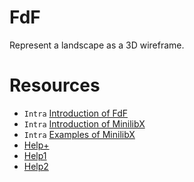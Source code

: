 # FdF
Represent a landscape as a 3D wireframe.

# Resources
- `Intra` [Introduction of FdF](https://elearning.intra.42.fr/notions/23/subnotions/933/videos/1024)
- `Intra` [Introduction of MinilibX](https://elearning.intra.42.fr/notions/266/subnotions/930/videos/1021)
- `Intra` [Examples of MinilibX](https://elearning.intra.42.fr/notions/minilibx/subnotions/mlx-events/videos/minilibx-events)
- [Help+](https://github.com/izenynn/fdf/blob/main/inc/fdf.h)
- [Help1](https://github.com/nmei-42/42-FdF)
- [Help2](https://github.com/VBrazhnik/FdF)


